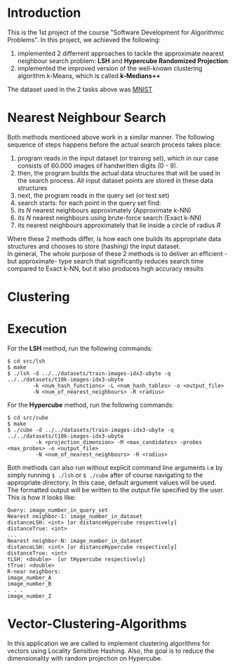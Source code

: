 # Introduction  
This is the 1st project of the course "Software Development for Algorithmic Problems". In this 
project, we achieved the following:  
1. implemented 2 differrent approaches to tackle the approximate nearest neighbour search 
problem: **LSH** and **Hypercube Randomized Projection** 
2. implemented the improved version of the well-known clustering algorithm k-Means, which is 
called **k-Medians++**  

The dataset used in the 2 tasks above was [MNIST](http://yann.lecun.com/exdb/mnist/)

# Nearest Neighbour Search  
Both methods mentioned above work in a similar manner. The following sequence of steps happens 
before the actual search process takes place:  
1. program reads in the input dataset (or training set), which in our case consists of 60.000 
images of handwritten digits (0 - 9). 
2. then, the program builds the actual data structures that will be used in the search process.
All input dataset points are stored in these data structures
3. next, the program reads in the query set (or test set)
4. search starts: for each point in the query set find:
  1. its _N_ nearest neighbours approximately (Approximate k-NN)
  2. its _N_ nearest neighbours using brute-force search (Exact k-NN)
  3. its nearest neighbours approximately that lie inside a circle of radius _R_

Where these 2 methods differ, is how each one builds its appropriate data structures and chooses to store (hashing) the input dataset.  
In general, The whole purpose of these 2 methods is to deliver an efficient -but approximate- 
type search that significantly reduces search time compared to Exact k-NN, but it also produces 
high accuracy results


# Clustering


# Execution
For the **LSH** method, run the following commands:  
```
$ cd src/lsh  
$ make  
$ ./lsh -d ../../datasets/train-images-idx3-ubyte -q ../../datasets/t10k-images-idx3-ubyte 
        -k <num_hash_functions> -L <num_hash_tables> -o <output_file> 
        -N <num_of_nearest_neighbours> -R <radius>
```
For the **Hypercube** method, run the following commands:  
```
$ cd src/cube  
$ make  
$ ./cube -d ../../datasets/train-images-idx3-ubyte -q ../../datasets/t10k-images-idx3-ubyte 
         -k <projection_dimension> -M <max_candidates> -probes <max_probes> -o <output_file> 
         -N <num_of_nearest_neighbours> -R <radius>
```
Both methods can also run without explicit command line arguments i.e by simply running 
`$ ./lsh` or `$ ./cube` after of course navigating to the appropriate directory.
In this case, default argument values will be used.  
The formatted output will be written to the output file specified by the user.
This is how it looks like:  
```
Query: image_number_in_query_set
Nearest neighbor-1: image_number_in_dataset
distanceLSH: <int> [or distanceHypercube respectively]
distanceTrue: <int>
...
Nearest neighbor-N: image_number_in_dataset
distanceLSH: <int> [or distanceHypercube respectively]
distanceTrue: <int>
tLSH: <double>  [or tHypercube respectively]
tTrue: <double>
R-near neighbors:
image_number_A
image_number_B
. . .
image_number_Z
```

# Vector-Clustering-Algorithms
In this application we are called to implement clustering algorithms for vectors using Locality Sensitive Hashing. Also, the goal is to reduce the dimensionality with random projection on Hypercube.

